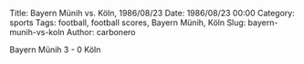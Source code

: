 Title: Bayern Münih vs. Köln, 1986/08/23
Date: 1986/08/23 00:00
Category: sports
Tags: football, football scores, Bayern Münih, Köln
Slug: bayern-munih-vs-koln
Author: carbonero


Bayern Münih 3 - 0 Köln
